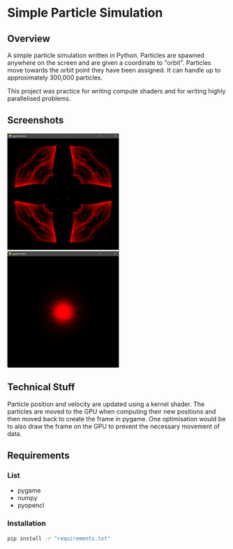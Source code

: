 # Simple Particle Simulation

## Overview

A simple particle simulation written in Python. Particles are spawned anywhere on the screen and are given a coordinate to "orbit". Particles move towards the orbit point they have been assigned. It can handle up to approximately 300,000 particles.

This project was practice for writing compute shaders and for writing highly parallelised problems.

## Screenshots

<img src="/Screenshots/1.png" width="256"/><img src="/Screenshots/2.png" width="256"/>

## Technical Stuff

Particle position and velocity are updated using a kernel shader. The particles are moved to the GPU when computing their new positions and then moved back to create the frame in pygame. One optimisation would be to also draw the frame on the GPU to prevent the necessary movement of data.

## Requirements

### List

- pygame
- numpy
- pyopencl

### Installation

```cmd
pip install -r "requirements.txt"
```

 